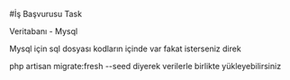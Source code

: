 #İş Başvurusu Task

Veritabanı - Mysql

Mysql için sql dosyası kodların içinde var fakat isterseniz direk

php artisan migrate:fresh --seed diyerek verilerle birlikte yükleyebilirsiniz
